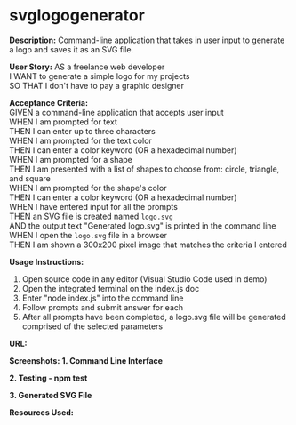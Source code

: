# svglogogenerator
**Description:** Command-line application that takes in user input to generate a logo and saves it as an SVG file.

**User Story:**
AS a freelance web developer <br>
I WANT to generate a simple logo for my projects <br>
SO THAT I don't have to pay a graphic designer 

**Acceptance Criteria:** <br>
GIVEN a command-line application that accepts user input <br>
WHEN I am prompted for text <br>
THEN I can enter up to three characters <br>
WHEN I am prompted for the text color <br>
THEN I can enter a color keyword (OR a hexadecimal number) <br>
WHEN I am prompted for a shape <br>
THEN I am presented with a list of shapes to choose from: circle, triangle, and square <br>
WHEN I am prompted for the shape's color <br>
THEN I can enter a color keyword (OR a hexadecimal number) <br>
WHEN I have entered input for all the prompts <br>
THEN an SVG file is created named `logo.svg` <br>
AND the output text "Generated logo.svg" is printed in the command line <br>
WHEN I open the `logo.svg` file in a browser <br>
THEN I am shown a 300x200 pixel image that matches the criteria I entered 

**Usage Instructions:** 
1. Open source code in any editor (Visual Studio Code used in demo) <br>
2. Open the integrated terminal on the index.js doc <br>
3. Enter "node index.js" into the command line <br>
4. Follow prompts and submit answer for each <br>
5. After all prompts have been completed, a logo.svg file will be generated comprised of the selected parameters <br>

**URL:**


**Screenshots:**
**1. Command Line Interface**

**2. Testing - npm test**

**3. Generated SVG File**


**Resources Used:**
